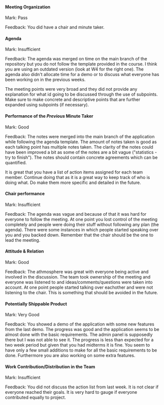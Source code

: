 #### Meeting Organization

Mark: Pass

Feedback: You did have a chair and minute taker.


#### Agenda 

Mark: Insufficient

Feedback: The agenda was merged on time on the main branch of the repository but you do not follow the template provided in the course. I think you are using an outdated version (look at W4 for the right one). The agenda also didn't allocate time for a demo or to discuss what everyone has been working on in the previous weeks.

The meeting points were very broad and they did not provide any explanation for what id going to be discussed through the use of subpoints. Make sure to make concrete and descriptive points that are further expanded using subpoints (if necessary).

#### Performance of the *Previous* Minute Taker

Mark: Good

Feedback: The notes were merged into the main branch of the application while following the agenda template. The amount of notes taken is good as each talking point has multiple notes taken. The clarity of the notes could have been improved a bit as some of the notes are a bit vague ("statistics - try to finish"). The notes should contain concrete agreements which can be quantified.

It is great that you have a list of action items assigned for each team member. Continue doing that as it is a great way to keep track of who is doing what. Do make them more specific and detailed in the future.


#### Chair performance

Mark: Insufficient

Feedback: The agenda was vague and because of that it was hard for everyone to follow the meeting. At one point you lost control of the meeting completely and people were doing their stuff without following any plan (the agenda). There were some instances in which people started speaking over you and you backed down. Remember that the chair should be the one to lead the meeting.


#### Attitude & Relation

Mark: Good

Feedback: The athmosphere was great with everyone being active and involved in the discussion. The team took ownership of the meeting and everyone was listened to and ideas/comments/questions were taken into account. At one point people started talking over eachother and were not listening to the chair. This is something that should be avoided in the future.


#### Potentially Shippable Product

Mark: Very Good

Feedback: You showed a demo of the application with some new features from the last demo. The progress was good and the application seems to be almost done with the basic requirements. The admin panel is supposedly there but I was not able to see it. The progress is less than expected for a two week period but given that you had midterms it is fine. You seem to have only a few small additions to make for all the basic requirements to be done. Furthermore you are also working on some extra features.


#### Work Contribution/Distribution in the Team

Mark: Insufficient

Feedback: You did not discuss the action list from last week. It is not clear if everyone reached their goals. It is very hard to gauge if everyone contributed equally to project.

